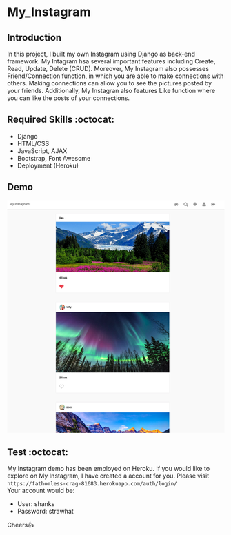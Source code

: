 # My_Instagram

## Introduction
In this project, I built my own Instagram using Django as back-end framework. My Intagram hsa several important features
including Create, Read, Update, Delete (CRUD). Moreover, My Instagram also possesses Friend/Connection function, in which you
are able to make connections with others. Making connections can allow you to see the pictures posted by your friends. Additionally,
My Instagran also features Like function where you can like the posts of your connections.

## Required Skills :octocat:
* Django
* HTML/CSS
* JavaScript, AJAX
* Bootstrap, Font Awesome
* Deployment (Heroku)

## Demo
![](demo.png)

## Test :octocat:
My Instagram demo has been employed on Heroku. If you would like to explore on My Instagram,
I have created a account for you. Please visit ```https://fathomless-crag-81683.herokuapp.com/auth/login/```<br>
Your account would be:<br>
* User: shanks <br>
* Password: strawhat<br>



Cheers:+1:
